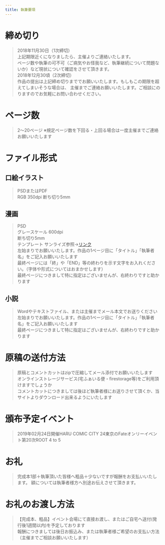 ```yaml
---
title: 執筆要項
---
```


# 締め切り
>2018年11月30日（1次締切）  
>上記期限近くになりましたら、主催よりご連絡いたします。  
ページ数や執筆の可不可（ご病気やお怪我など、執筆継続について問題ないか）など現状について確認をさせて頂きます。  
>2018年12月30頃（2次締切）  
作品の提出は上記締め切りまででお願いいたします。もしもこの期限を超えてしまいそうな場合は、
主催までご連絡お願いいたします。ご相談にのりますのでお気軽にお問い合わせください。

# ページ数
>2〜20ページ
※規定ページ数を下回る・上回る場合は一度主催までご連絡お願いいたします

# ファイル形式

## 口絵イラスト
>PSDまたはPDF  
>RGB  350dpi
>断ち切り5mm  

## 漫画
>PSD  
>グレースケール 600dpi  
>断ち切り5mm  
>テンプレート  サンライズ参照→<a href="https://www.sunrisep.co.jp/09_genkou/download.htm#title-2" target="_blank">リンク</a>  
>左始まりでお願いいたします。作品の1ページ目に「タイトル」「執筆者名」をご記入お願いいたします  
>最終ページには「終」や「END」等の終わりを示す文字をお入れください。（字体や形式についてはおまかせします）  
>最終ページにつきまして特に指定はございませんが、右終わりですと助かります  

## 小説
>Wordやテキストファイル、または主催までメール本文でお送りください  
>左始まりでお願いいたします。作品の1ページ目に「タイトル」「執筆者名」をご記入お願いいたします    
>最終ページにつきまして特に指定はございませんが、右終わりですと助かります  

# 原稿の送付方法
>原稿とコメントカットはzipで圧縮してメール添付でお願いいたします  
>オンラインストレージサービス(宅ふぁいる便・firestorage等)をご利用頂けますでしょうか  
>コメントカットにつきましては後ほど執筆者様にお送りさせて頂くか、当サイトよりダウンロード出来るようにいたします  


# 頒布予定イベント
>2019年02月24日開催HARU COMIC CITY 24東京のFateオンリーイベント第20次ROOT 4 to 5

# お礼
>完成本1部＋執筆頂いた皆様へ粗品＋少ないですが報酬をお支払いいたします。
額については執筆者様方へ別途お伝えさせて頂きます。


# お礼のお渡し方法
>【完成本、粗品】イベント会場にて直接お渡し、またはご自宅へ送付(発行後1週間以内)を予定しております  
報酬につきましては後日お振込み、または執筆者様ご希望のお支払い方法（主催までご相談お願いいたします）

